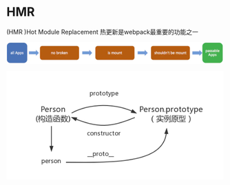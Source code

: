 # HMR

\(HMR \)Hot Module Replacement 热更新是webpack最重要的功能之一

![](../.gitbook/assets/image%20%28102%29.png)

![](../.gitbook/assets/image%20%2894%29.png)

